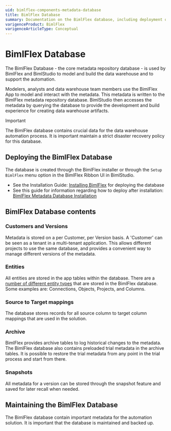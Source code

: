 ```yaml
---
uid: bimlflex-components-metadata-database
title: BimlFlex Database
summary: Documentation on the BimlFlex database, including deployment options, customers, versions, entities, and target mappings
varigenceProduct: BimlFlex
varigenceArticleType: Conceptual
---
```

# BimlFlex Database

The BimlFlex Database - the core metadata repository database - is used by BimlFlex and BimlStudio to model and build the data warehouse and to support the automation.

Modelers, analysts and data warehouse team members use the BimlFlex App to model and interact with the metadata. This metadata is written to the BimlFlex metadata repository database. BimlStudio then accesses the metadata by querying the database to provide the development and build experience for creating data warehouse artifacts.

> [!IMPORTANT]
> The BimlFlex database contains crucial data for the data warehouse automation process. It is important maintain a strict disaster recovery policy for this database.

## Deploying the BimlFlex Database

The database is created through the BimlFlex installer or through the `Setup BimlFlex` menu option in the BimlFlex Ribbon UI in BimlStudio.

* See the Installation Guide: [Installing BimlFlex](xref:bimlflex-installing-bimlflex) for deploying the database
* See this guide for information regarding how to deploy after installation: [BimlFlex Metadata Database Installation](xref:bimlflex-metadata-database-installation)

## BimlFlex Database contents

### Customers and Versions

Metadata is stored on a per Customer, per Version basis. A 'Customer' can be seen as a tenant in a multi-tenant application. This allows different projects to use the same database, and provides a convenient way to manage different versions of the metadata.

### Entities

All entities are stored in the app tables within the database. There are a [number of different entity types](xref:bimlflex-metadata-entity-definitions) that are stored in the BimlFlex database.  Some examples are: Connections, Objects, Projects, and Columns.

### Source to Target mappings

The database stores records for all source column to target column mappings that are used in the solution.

### Archive

BimlFlex provides archive tables to log historical changes to the metadata. The BimlFlex database also contains preloaded trial metadata in the archive tables. It is possible to restore the trial metadata from any point in the trial process and start from there.

### Snapshots

All metadata for a version can be stored through the snapshot feature and saved for later recall when needed.

## Maintaining the BimlFlex Database

The BimlFlex database contain important metadata for the automation solution. It is important that the database is maintained and backed up.
